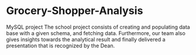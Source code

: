 # Grocery-Shopper-Analysis
MySQL project
The school project consists of creating and populating data base with a given schema, and fetching data. Furthermore, our team also gives insights towards the analytical result and finally delivered a presentation that is recognized by the Dean.

